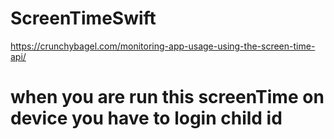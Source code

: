 # ScreenTimeSwift
https://crunchybagel.com/monitoring-app-usage-using-the-screen-time-api/
# when you are run this screenTime on device you have to login child id 
